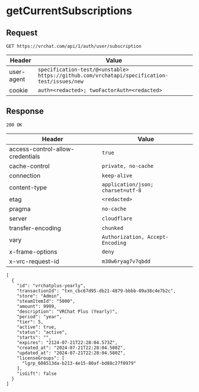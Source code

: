 # getCurrentSubscriptions

## Request
`GET https://vrchat.com/api/1/auth/user/subscription`

| Header | Value |
| ------ | ----- |
| user-agent | `specification-test/@<unstable> https://github.com/vrchatapi/specification-test/issues/new` |
| cookie | `auth=<redacted>; twoFactorAuth=<redacted>` |


## Response
`200 OK`

| Header | Value |
| ------ | ----- |
| access-control-allow-credentials | `true` |
| cache-control | `private, no-cache` |
| connection | `keep-alive` |
| content-type | `application/json; charset=utf-8` |
| etag | `<redacted>` |
| pragma | `no-cache` |
| server | `cloudflare` |
| transfer-encoding | `chunked` |
| vary | `Authorization, Accept-Encoding` |
| x-frame-options | `deny` |
| x-vrc-request-id | `m30w6ryag7v7qbdd` |

```jsonc
[
  {
    "id": "vrchatplus-yearly",
    "transactionId": "txn_cbc67d95-db21-4879-bbbb-09a38c4e7b2c",
    "store": "Admin",
    "steamItemId": "5000",
    "amount": 9999,
    "description": "VRChat Plus (Yearly)",
    "period": "year",
    "tier": 5,
    "active": true,
    "status": "active",
    "starts": "",
    "expires": "2124-07-21T22:28:04.573Z",
    "created_at": "2024-07-21T22:28:04.580Z",
    "updated_at": "2024-07-21T22:28:04.580Z",
    "licenseGroups": [
      "lgrp_608513da-b213-4e15-80af-bd88c27f0979"
    ],
    "isGift": false
  }
]
```
